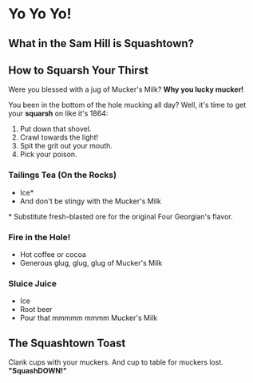 # Yo Yo Yo!

## What in the Sam Hill is Squashtown?

## How to Squarsh Your Thirst

Were you blessed with a jug of Mucker's Milk? **Why you lucky mucker!**

You been in the bottom of the hole mucking all day? Well, it's time to get your **squarsh** on like it's 1864:

1. Put down that shovel.
1. Crawl towards the light!
3. Spit the grit out your mouth.
4. Pick your poison.

### Tailings Tea (On the Rocks)

- Ice*
- And don't be stingy with the Mucker's Milk

\* Substitute fresh-blasted ore for the original Four Georgian's flavor.

### Fire in the Hole!

- Hot coffee or cocoa
- Generous glug, glug, glug of Mucker's Milk

### Sluice Juice

- Ice
- Root beer
- Pour that mmmmm mmmm Mucker's Milk

## The Squashtown Toast

Clank cups with your muckers. And cup to table for muckers lost. **"SquashDOWN!"**
